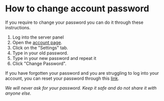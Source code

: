 # How to change account password
If you require to change your password you can do it through these instructions.

1. Log into the server panel 
2. Open the [account page](https://server.pro/account).
3. Click on the "Settings" tab.
4. Type in your old password.
5. Type in your new password and repeat it
6. Click "Change Password".

If you have forgotten your password and you are struggling to log into your account, you can reset your password through this [link](https://server.pro/reset-password).

*We will never ask for your password. Keep it safe and do not share it with anyone else.*
